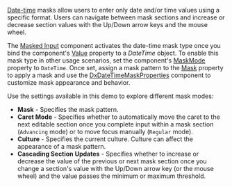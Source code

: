 [Date-time](https://docs.devexpress.com/Blazor/402515/data-editors/masks/date-time-masks#date-time-masks) masks allow users to enter only date and/or time values using a specific format. Users can navigate between mask sections and increase or decrease section values with the Up/Down arrow keys and the mouse wheel.

The [Masked Input](https://docs.devexpress.com/Blazor/DevExpress.Blazor.DxMaskedInput-1) component activates the date-time mask type once you bind the component's [Value](https://docs.devexpress.com/Blazor/DevExpress.Blazor.DxMaskedInput-1.Value) property to a *DateTime* object. To enable this mask type in other usage scenarios, set the component's [MaskMode](https://docs.devexpress.com/Blazor/DevExpress.Blazor.DxMaskedInput-1.MaskMode) property to `DateTime`. Once set, assign a mask pattern to the [Mask](https://docs.devexpress.com/Blazor/DevExpress.Blazor.DxMaskedInput-1.Mask) property to apply a mask and use the [DxDateTimeMaskProperties](https://docs.devexpress.com/Blazor/DevExpress.Blazor.DxDateTimeMaskProperties) component to customize mask appearance and behavior.

Use the settings available in this demo to explore different mask modes:

* **Mask** - Specifies the mask pattern.
* **Caret Mode** - Specifies whether to automatically move the caret to the next editable section once you complete input within a mask section (`Advancing` mode) or to move focus manually (`Regular` mode).
* **Culture** - Specifies the current culture. Culture can affect the appearance of a mask pattern.
* **Cascading Section Updates** - Specifies whether to increase or decrease the value of the previous or next mask section once you change a section's value with the Up/Down arrow key (or the mouse wheel) and the value passes the minimum or maximum threshold.
